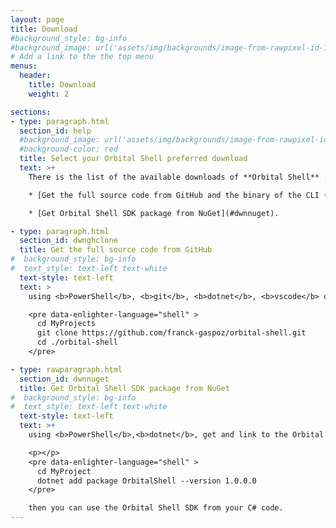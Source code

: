 ```yaml
---
layout: page
title: Download
#background_style: bg-info
#background_image: url('assets/img/backgrounds/image-from-rawpixel-id-1199650-jpeg.jpg')
# Add a link to the the top menu
menus:
  header:
    title: Download
    weight: 2

sections:
- type: paragraph.html
  section_id: help
  #background_image: url('assets/img/backgrounds/image-from-rawpixel-id-1199650-jpeg.jpg')
  #background-color: red
  title: Select your Orbital Shell preferred download
  text: >+
    There is the list of the available downloads of **Orbital Shell** :

    * [Get the full source code from GitHub and the binary of the CLI (join to the project as an active team member!)](#dwnghclone).

    * [Get Orbital Shell SDK package from NuGet](#dwnnuget).

- type: paragraph.html
  section_id: dwnghclone
  title: Get the full source code from GitHub
#  background_style: bg-info
#  text_style: text-left text-white
  text-style: text-left
  text: >
    using <b>PowerShell</b>, <b>git</b>, <b>dotnet</b>, <b>vscode</b> or <b>Visual Studio</b>, get and compile the projects from the GitHub repository of the Orbital Shell project:

    <pre data-enlighter-language="shell" >
      cd MyProjects
      git clone https://github.com/franck-gaspoz/orbital-shell.git
      cd ./orbital-shell
    </pre>

- type: rawparagraph.html
  section_id: dwnnuget
  title: Get Orbital Shell SDK package from NuGet
#  background_style: bg-info
#  text_style: text-left text-white
  text-style: text-left
  text: >+
    using <b>PowerShell</b>,<b>dotnet</b>, get and link to the Orbital Shell SDK nuget package from your C# project:

    <p></p>
    <pre data-enlighter-language="shell" >
      cd MyProject
      dotnet add package OrbitalShell --version 1.0.0.0      
    </pre>

    then you can use the Orbital Shell SDK from your C# code.    
---
```


